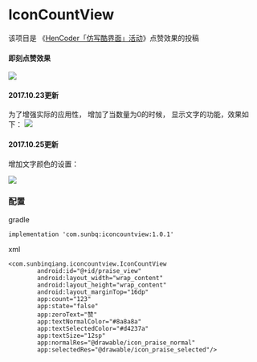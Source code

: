 # IconCountView
该项目是 《[HenCoder「仿写酷界面」活动](https://zhuanlan.zhihu.com/p/30075481)》点赞效果的投稿

#### 即刻点赞效果

![](http://wx1.sinaimg.cn/mw1024/7b3eaa29gy1fkmpwbyrgcg20a006o4gc.gif)


#### 2017.10.23更新
为了增强实际的应用性， 增加了当数量为0的时候， 显示文字的功能，效果如下：
![](http://wx2.sinaimg.cn/mw690/7b3eaa29gy1fksifgls9xg20a006o1ky.gif)

#### 2017.10.25更新
增加文字颜色的设置： 

![](http://wx2.sinaimg.cn/mw690/7b3eaa29gy1fkux3v9le3g20a006o7wi.gif)

### 配置
gradle
```
implementation 'com.sunbq:iconcountview:1.0.1'
```
xml
```
<com.sunbinqiang.iconcountview.IconCountView
        android:id="@+id/praise_view"
        android:layout_width="wrap_content"
        android:layout_height="wrap_content"
        android:layout_marginTop="16dp"
        app:count="123"
        app:state="false"
        app:zeroText="赞"
        app:textNormalColor="#8a8a8a"
        app:textSelectedColor="#d4237a"
        app:textSize="12sp"
        app:normalRes="@drawable/icon_praise_normal"
        app:selectedRes="@drawable/icon_praise_selected"/>
```
